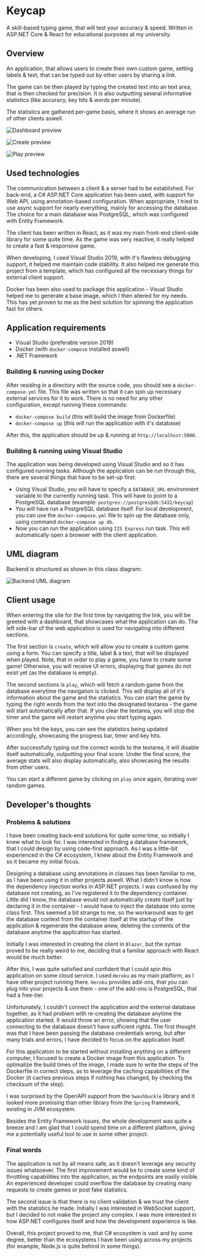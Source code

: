 # Keycap

A skill-based typing game, that will test your accuracy & speed. Written in ASP.NET Core & React for educational purposes at my university.

## Overview

An application, that allows users to create their own custom game, setting labels & text, that can be typed out by other users by sharing a link.

The game can be then played by typing the created text into an text area, that is then checked for precision. It is also outputting several informative statistics (like accuracy, key hits & words per minute).

The statistics are gathered per-game basis, where it shows an average run of other clients aswell.

![Dashboard preview](img/dashboard_preview.PNG)

![Create preview](img/create_preview.PNG)

![Play preview](img/play_preview.PNG)

## Used technologies

The communication between a client & a server had to be established. For back-end, a C# ASP.NET Core application has been used, with support for Web API, using annotation-based configuration. When appropriate, I tried to use async support for nearly everything, mainly for accessing the database. The choice for a main database was PostgreSQL, which was configured with Entity Framework.

The client has been written in React, as it was my main front-end client-side library for some quite time. As the game was very reactive, it really helped to create a fast & responsive game.

When developing, I used Visual Studio 2019, with it's flawless debugging support, it helped me maintain code stability. It also helped me generate this project from a template, which has configured all the necessary things for external client support.

Docker has been also used to package this application - Visual Studio helped me to generate a base image, which I then altered for my needs. This has yet proven to me as the best solution for spinning the application fast for others.

## Application requirements

- Visual Studio (preferable version 2019)
- Docker (with `docker-compose` installed aswell)
- .NET Framework

### Building & running using Docker

After residing in a directory with the source code, you should see a `docker-compose.yml` file. This file was written so that it can spin up necessary external services for it to work. There is no need for any other configuration, except running these commands:

- `docker-compose build` (this will build the image from Dockerfile)
- `docker-compose up` (this will run the application with it's database)

After this, the application should be up & running at `http://localhost:5000`.

### Building & running using Visual Studio

The application was being developed using Visual Studio and so it has configured running tasks. Although the application can be run through this, there are several things that have to be set-up first:

- Using Visual Studio, you will have to specify a `DATABASE_URL` environment variable to the currently running task. This will have to point to a PostgreSQL database (example: `postgres://postgres@db:5432/keycap`)
- You will have run a PostgreSQL database itself. For local development, you can use the `docker-compose.yml` file to spin up the database only, using command `docker-compose up db`.
- Now you can run the application using `IIS Express` run task. This will automatically open a browser with the client application.

## UML diagram

Backend is structured as shown in this class diagram:

![Backend UML diagram](img/ClassDiagram.png)

## Client usage

When entering the site for the first time by navigating the link, you will be greeted with a dashboard, that showcases what the application can do. The left side-bar of the web application is used for navigating into different sections.

The first section is `create`, which will allow you to create a custom game using a form. You can specify a title, label & a text, that will be displayed when played. Note, that in order to play a game, you have to create some game! Otherwise, you will receive UI errors, displaying that games do not exist yet (as the database is empty).

The second sections is `play`, which will fetch a random game from the database everytime the navigation is clicked. This will display all of it's information about the game and the statistics.
You can start the game by typing the right words from the text into the designated textarea - the game will start automatically after that. If you clear the textarea, you will stop the timer and the game will restart anytime you start typing again.

When you hit the keys, you can see the statistics being updated accordingly, showcasing the progress bar, timer and key hits.

After successfully typing out the correct words to the textarea, it will disable itself automatically, outputting your final score. Under the final score, the average stats will also display automatically, also showcasing the results from other users.

You can start a different game by clicking on `play` once again, iterating over random games.

## Developer's thoughts

### Problems & solutions

I have been creating back-end solutions for quite some time, so initially I knew what to look for. I was interested in finding a database framework, that I could design by using code-first approach. As I was a little-bit experienced in the C# ecosystem, I knew about the Entity Framework and so it became my initial focus.

Designing a database using annotations in classes has been familiar to me, as I have been using it in other projects aswell. What I didn't know is how the dependency injection works in ASP.NET projects. I was confused by my database not creating, as I've registered it to the dependency container. Little did I know, the database would not automatically create itself just by declaring it in the container - I would have to inject the database into some class first. This seemed a bit strange to me, so the workaround was to get the database context from the container itself at the startup of the application & regenerate the database anew, deleting the contents of the database anytime the application has started.

Initially I was interested in creating the client in `Blazor`, but the syntax proved to be really weird to me, deciding that a familiar approach with React would be much better.

After this, I was quite satisfied and confident that I could spin this application on some cloud service. I used `Heroku` as my main platform, as I have other project running there. `Heroku` provides add-ons, that you can plug into your projects & use them - one of the add-ons is PostgreSQL, that had a free-tier.

Unfortunately, I couldn't connect the application and the external database together, as it had problem with re-creating the database anytime the application started. It would throw an error, showing that the user connecting to the database doesn't have sufficient rights. The first thought was that I have been passing the database credentials wrong, but after many trials and errors, I have decided to focus on the application itself.

For this application to be started without installing anything on a different computer, I focused to create a Docker image from this application. To optimalize the build times of the image, I made sure to write the steps of the Dockerfile in correct steps, as to leverage the caching capabilities of the Docker (it caches previous steps if nothing has changed, by checking the checksum of the step).

I was surprised by the OpenAPI support from the `Swashbuckle` library and it looked more promising than other library from the `Spring` framework, existing in JVM ecosystem.

Besides the Entity Framework issues, the whole development was quite a breeze and I am glad that I could spend time on a different platform, giving me a potentially useful tool to use in some other project.

### Final words

The application is not by all means safe, as it doesn't leverage any security issues whatsoever. The first improvement would be to create some kind of throttling capabilities into the application, as the endpoints are easily visible. An experienced developer could overflow the database by creating many requests to create games or post fake statistics.

The second issue is that there is no client validation & we trust the client with the statistics he made. Initially I was interested in WebSocket support, but I decided to not make the project any complex. I was more interested in how ASP.NET configures itself and how the development experience is like.

Overall, this project proved to me, that C# ecosystem is vast and by some degree, better than the ecosystems I have been using across my projects (for example, Node.js is quite behind in some things).
